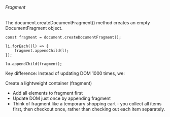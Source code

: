 ###### Fragment
The document.createDocumentFragment() method creates an empty DocumentFragment object.
```
const fragment = document.createDocumentFragment();

li.forEach((l) => {
    fragment.appendChild(l);
});

lu.appendChild(fragment);
```

Key difference: Instead of updating DOM 1000 times, we:

Create a lightweight container (fragment)
- Add all elements to fragment first
- Update DOM just once by appending fragment
- Think of fragment like a temporary shopping cart - you collect all items first, then checkout once, rather than checking out each item separately.